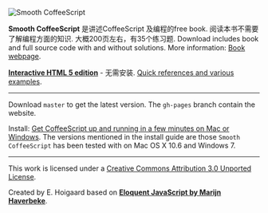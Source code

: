 ![Smooth CoffeeScript](https://github.com/autotelicum/Smooth-CoffeeScript/raw/master/img/WebHeader.png)

**Smooth CoffeeScript** 是讲述CoffeeScript 及编程的free book. 阅读本书不需要了解编程方面的知识. 大概200页左右，有35个练习题. Download includes book and full source code with and without solutions.
More information: [Book webpage](http://autotelicum.github.com/Smooth-CoffeeScript/).

**[Interactive HTML 5 edition](http://autotelicum.github.com/Smooth-CoffeeScript/interactive/interactive-coffeescript.html)** - 无需安装.
[Quick references and various examples](http://autotelicum.github.com/Smooth-CoffeeScript/literate/goodies.html).

-----

Download `master` to get the latest version. The `gh-pages` branch contain the website.

Install: [Get CoffeeScript up and running in a few minutes on Mac or Windows](http://autotelicum.github.com/Smooth-CoffeeScript/literate/install-notes.html). The versions mentioned in the install guide are those `Smooth CoffeeScript` has been tested with on Mac OS X 10.6 and Windows 7.

-----

This work is licensed under a [Creative Commons Attribution 3.0 Unported License](http://creativecommons.org/licenses/by/3.0/).

Created by E. Hoigaard based on **[Eloquent JavaScript by Marijn Haverbeke](http://eloquentjavascript.net/)**.
